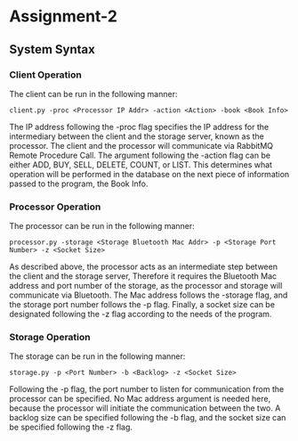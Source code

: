 # Assignment-2
## System Syntax 
### Client Operation 
The client can be run in the following manner: 
```
client.py -proc <Processor IP Addr> -action <Action> -book <Book Info>
```
The IP address following the -proc flag specifies the IP address for the intermediary 
between the client and the storage server, known as the processor. The client and the 
processor will communicate via RabbitMQ Remote Procedure Call. The argument following 
the -action flag can be either ADD, BUY, SELL, DELETE, COUNT, or LIST. This determines 
what operation will be performed in the database on the next piece of information passed 
to the program, the Book Info. 
### Processor Operation 
The processor can be run in the following manner:
```
processor.py -storage <Storage Bluetooth Mac Addr> -p <Storage Port Number> -z <Socket Size> 
```
As described above, the processor acts as an intermediate step between the client and the 
storage server, Therefore it requires the Bluetooth Mac address and port number of the 
storage, as the processor and storage will communicate via Bluetooth. The Mac address 
follows the -storage flag, and the storage port number follows the -p flag. Finally, 
a socket size can be designated following the -z flag according to the needs of the program. 
### Storage Operation 
The storage can be run in the following manner: 
```
storage.py -p <Port Number> -b <Backlog> -z <Socket Size> 
```
Following the -p flag, the port number to listen for communication from the processor 
can be specified. No Mac address argument is needed here, because the processor will 
initiate the communication between the two. A backlog size can be specified following the 
-b flag, and the socket size can be specified following the -z flag. 